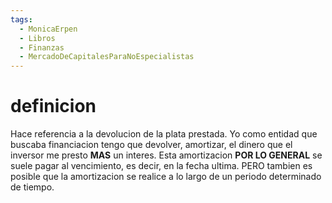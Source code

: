 ```yaml
---
tags:
  - MonicaErpen
  - Libros
  - Finanzas
  - MercadoDeCapitalesParaNoEspecialistas
---
```

# definicion

Hace referencia a la devolucion de la plata prestada. Yo como entidad que buscaba financiacion tengo que devolver, amortizar, el dinero que el inversor me presto **MAS** un interes.
Esta amortizacion **POR LO GENERAL** se suele pagar al vencimiento, es decir, en la fecha ultima. PERO tambien es posible que la amortizacion se realice a lo largo de un periodo determinado de tiempo.